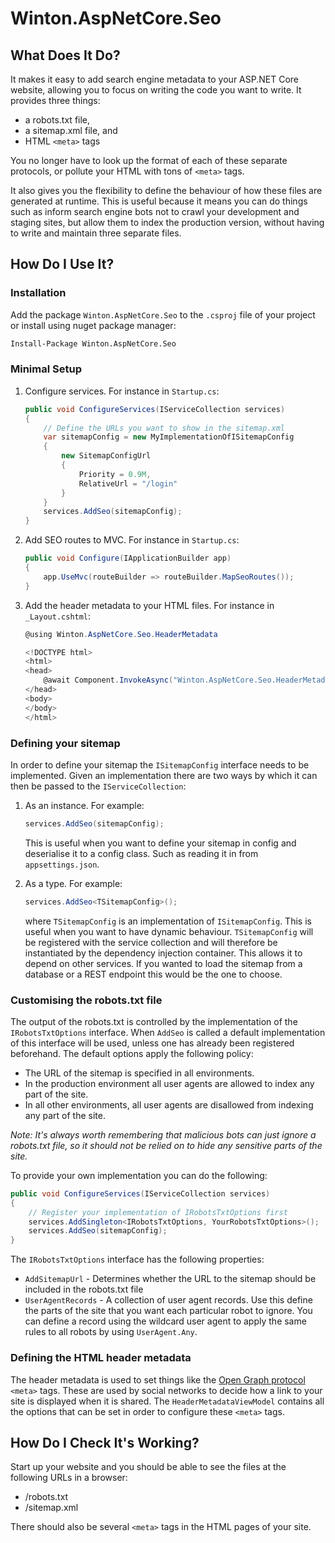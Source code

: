 # Winton.AspNetCore.Seo

## What Does It Do?
It makes it easy to add search engine metadata to your ASP.NET Core website, allowing you to focus on writing the code you want to write. It provides three things:

* a robots.txt file,
* a sitemap.xml file, and
* HTML `<meta>` tags

You no longer have to look up the format of each of these separate protocols, or pollute your HTML with tons of `<meta>` tags.

It also gives you the flexibility to define the behaviour of how these files are generated at runtime. This is useful because it means you can do things such as inform search engine bots not to crawl your development and staging sites, but allow them to index the production version, without having to write and maintain three separate files.

## How Do I Use It?
### Installation
Add the package `Winton.AspNetCore.Seo` to the `.csproj` file of your project or install using nuget package manager:

```sh
Install-Package Winton.AspNetCore.Seo
```

### Minimal Setup
1. Configure services. For instance in `Startup.cs`:

    ```csharp
    public void ConfigureServices(IServiceCollection services)
    {
        // Define the URLs you want to show in the sitemap.xml
        var sitemapConfig = new MyImplementationOfISitemapConfig 
        {
            new SitemapConfigUrl
            {
                Priority = 0.9M,
                RelativeUrl = "/login"
            }
        }
        services.AddSeo(sitemapConfig);
    }
    ```

1. Add SEO routes to MVC. For instance in `Startup.cs`:
    
    ```csharp
    public void Configure(IApplicationBuilder app)
    {
        app.UseMvc(routeBuilder => routeBuilder.MapSeoRoutes());
    }
    ```
1. Add the header metadata to your HTML files. For instance in `_Layout.cshtml`:

    ```csharp
    @using Winton.AspNetCore.Seo.HeaderMetadata

    <!DOCTYPE html>
    <html>
    <head>
        @await Component.InvokeAsync("Winton.AspNetCore.Seo.HeaderMetadata", new HeaderMetadataViewModel { Title = "Your Site's Title", Description = "The description of your website", Image = "/url/to/site/image" })
    </head>
    <body>
    </body>
    </html>
    ```
### Defining your sitemap
In order to define your sitemap the `ISitemapConfig` interface needs to be implemented. Given an implementation there are two ways by which it can then be passed to the `IServiceCollection`:

1. As an instance. For example: 
    ```csharp
    services.AddSeo(sitemapConfig);
    ```
    This is useful when you want to define your sitemap in config and deserialise it to a config class. Such as reading it in from `appsettings.json`.

1. As a type. For example:
    ```csharp
    services.AddSeo<TSitemapConfig>();
    ```
    where `TSitemapConfig` is an implementation of `ISitemapConfig`. This is useful when you want to have dynamic behaviour. `TSitemapConfig` will be registered with the service collection and will therefore be instantiated by the dependency injection container. This allows it to depend on other services. If you wanted to load the sitemap from a database or a REST endpoint this would be the one to choose.

### Customising the robots.txt file
The output of the robots.txt is controlled by the implementation of the `IRobotsTxtOptions` interface. When `AddSeo` is called a default implementation of this interface will be used, unless one has already been registered beforehand. The default options apply the following policy:

* The URL of the sitemap is specified in all environments.
* In the production environment all user agents are allowed to index any part of the site.
* In all other environments, all user agents are disallowed from indexing any part of the site.

*Note: It's always worth remembering that malicious bots can just ignore a robots.txt file, so it should not be relied on to hide any sensitive parts of the site.*

To provide your own implementation you can do the following:

```csharp
public void ConfigureServices(IServiceCollection services)
{
    // Register your implementation of IRobotsTxtOptions first
    services.AddSingleton<IRobotsTxtOptions, YourRobotsTxtOptions>();
    services.AddSeo(sitemapConfig);
}
```

The `IRobotsTxtOptions` interface has the following properties:

* `AddSitemapUrl` - Determines whether the URL to the sitemap should be included in the robots.txt file
* `UserAgentRecords` - A collection of user agent records. Use this define the parts of the site that you want each particular robot to ignore. You can define a record using the wildcard user agent to apply the same rules to all robots by using `UserAgent.Any`.

### Defining the HTML header metadata
The header metadata is used to set things like the [Open Graph protocol](http://ogp.me/) `<meta>` tags. These are used by social networks to decide how a link to your site is displayed when it is shared. The `HeaderMetadataViewModel` contains all the options that can be set in order to configure these `<meta>` tags.

## How Do I Check It's Working?
Start up your website and you should be able to see the files at the following URLs in a browser:
* /robots.txt
* /sitemap.xml

There should also be several `<meta>` tags in the HTML pages of your site.
